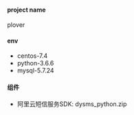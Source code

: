 #### project name
plover

#### env
 - centos-7.4
 - python-3.6.6
 - mysql-5.7.24
 
 #### 组件
 - 阿里云短信服务SDK: dysms_python.zip